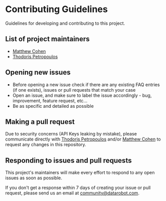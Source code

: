 # Contributing Guidelines

Guidelines for developing and contributing to this project.

## List of project maintainers

- [Matthew Cohen](https://github.com/mcohenmcohen)
- [Thodoris Petropoulos](https://github.com/TheoPetropoulos)

## Opening new issues

- Before opening a new issue check if there are any existing FAQ entries (if one exists), issues or pull requests that match your case
- Open an issue, and make sure to label the issue accordingly - bug, improvement, feature request, etc...
- Be as specific and detailed as possible

## Making a pull request 

Due to security concerns (API Keys leaking by mistake), please communicate directly with [Thodoris Petropoulos](https://github.com/TheoPetropoulos) and/or [Matthew Cohen](https://github.com/mcohenmcohen) to request any changes in this repository. 

## Responding to issues and pull requests

This project's maintainers will make every effort to respond to any open issues as soon as possible.

If you don't get a response within 7 days of creating your issue or pull request, please send us an email at community@datarobot.com.









